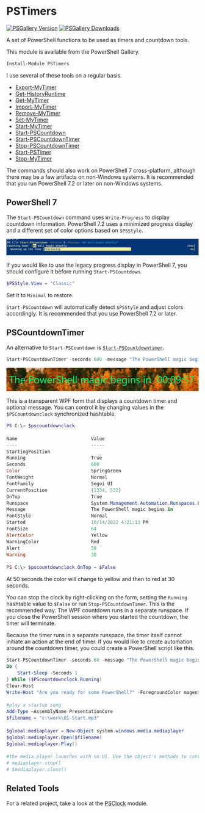 # PSTimers

[![PSGallery Version](https://img.shields.io/powershellgallery/v/PSTimers.png?style=for-the-badge&label=PowerShell%20Gallery)](https://www.powershellgallery.com/packages/PSTimers/) [![PSGallery Downloads](https://img.shields.io/powershellgallery/dt/PSTimers.png?style=for-the-badge&label=Downloads)](https://www.powershellgallery.com/packages/PSTimers/)

A set of PowerShell functions to be used as timers and countdown tools.

This module is available from the PowerShell Gallery.

```powershell
Install-Module PSTimers
```

I use several of these tools on a regular basis.

* [Export-MyTimer](Docs/Export-MyTimer.md)
* [Get-HistoryRuntime](Docs/Get-HistoryRuntime.md)
* [Get-MyTimer](Docs/Get-MyTimer.md)
* [Import-MyTimer](Docs/Import-MyTimer.md)
* [Remove-MyTimer](Docs/Remove-MyTimer.md)
* [Set-MyTimer](Docs/Set-MyTimer.md)
* [Start-MyTimer](Docs/Start-MyTimer.md)
* [Start-PSCountdown](Docs/Start-PSCountdown.md)
* [Start-PSCountdownTimer](Docs/Start-PSCountdownTimer.md)
* [Stop-PSCountdownTimer](Docs/Stop-PSCountdownTimer.md)
* [Start-PSTimer](Docs/Start-PSTimer.md)
* [Stop-MyTimer](Docs/Stop-MyTimer.md)

The commands should also work on PowerShell 7 cross-platform, although there may be a few artifacts on non-Windows systems. It is recommended that you run PowerShell 7.2 or later on non-Windows systems.

## PowerShell 7

The `Start-PSCountdown` command uses `Write-Progress` to display countdown information. PowerShell 7.2 uses a minimized progress display and a different set of color options based on `$PSStyle`.

![PS7 PSCountdown](images/ps7-pscountdown.png)

If you would like to use the legacy progress display in PowerShell 7, you should configure it before running `Start-PSCountdown`.

```powershell
$PSStyle.View = "Classic"
```

Set it to `Minimal` to restore.

`Start-PSCountdown` will automatically detect `$PSStyle` and adjust colors accordingly. It is recommended that you use PowerShell 7.2 or later.

## PSCountdownTimer

An alternative to `Start-PSCountdown` is [`Start-PSCountdowntimer`](Docs/Start-PSCountdownTimer.md).

```powershell
Start-PSCountdownTimer -seconds 600 -message "The PowerShell magic begins in " -FontSize 64 -Color SpringGreen -OnTop
```

![PSCountdownTimer](images/pscountdowntimer.png)

This is a transparent WPF form that displays a countdown timer and optional message. You can control it by changing values in the `$PSCountdownclock` synchronized hashtable.

```powershell
PS C:\> $pscountdownclock

Name                           Value
----                           -----
StartingPosition
Running                        True
Seconds                        600
Color                          SpringGreen
FontWeight                     Normal
FontFamily                     Segoi UI
CurrentPosition                {1334, 532}
OnTop                          True
Runspace                       System.Management.Automation.Runspaces.LocalRunspace
Message                        The PowerShell magic begins in
FontStyle                      Normal
Started                        10/14/2022 4:21:13 PM
FontSize                       64
AlertColor                     Yellow
WarningColor                   Red
Alert                          50
Warning                        30

PS C:\> $pscountdownclock.OnTop = $False
```

At 50 seconds the color will change to yellow and then to red at 30 seconds.

You can stop the clock by right-clicking on the form, setting the `Running` hashtable value to `$False` or run `Stop-PSCountdownTimer`. This is the recommended way. The WPF countdown runs in a separate runspace. If you close the PowerShell session where you started the countdown, the timer will terminate.

Because the timer runs in a separate runspace, the timer itself cannot initiate an action at the end of timer. If you would like to create automation around the countdown timer, you could create a PowerShell script like this.

```powershell
Start-PSCountdownTimer -seconds 60 -message "The PowerShell magic begins in " -FontSize 64 -Color SpringGreen
Do {
    Start-Sleep -Seconds 1
} While ($PScountdownclock.Running)
Clear-Host
Write-Host "Are you ready for some PowerShell?" -ForegroundColor magenta -BackgroundColor gray

#play a startup song
Add-Type –AssemblyName PresentationCore
$filename = "c:\work\01-Start.mp3"

$global:mediaplayer = New-Object system.windows.media.mediaplayer
$global:mediaplayer.Open($filename)
$global:mediaplayer.Play()

#the media player launches with no UI. Use the object's methods to control it.
# mediaplayer.stop()
# $mediaplayer.close()
```

## Related Tools

For a related project, take a look at the [PSClock](https://github.com/jdhitsolutions/PSClock) module.

